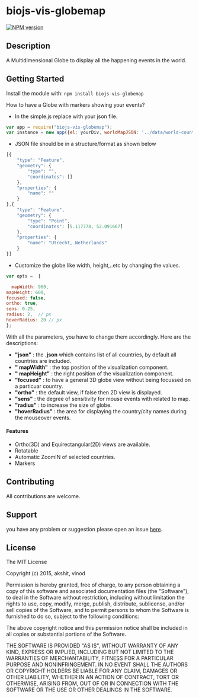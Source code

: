 # biojs-vis-globemap

[![NPM version](http://img.shields.io/npm/v/biojs-vis-globemap.svg)](https://www.npmjs.org/package/biojs-vis-globemap) 

> 

## Description
A Multidimensional Globe to display all the happening events in the world.

## Getting Started
Install the module with: `npm install biojs-vis-globemap`

How to have a Globe with markers showing your events?
- In the simple.js replace with your json file.
```javascript
var app = require("biojs-vis-globemap");
var instance = new app({el: yourDiv, worldMapJSON: '../data/world-countries.json', markerJSON: "../data/markerEvents.json"});
```
- JSON file should be in a structure/format as shown below
```javascript
[{
    "type": "Feature",
    "geometry": {
        "type": "",
        "coordinates": []
    },
    "properties": {
        "name": ""
    }
},{
    "type": "Feature",
    "geometry": {
        "type": "Point",
        "coordinates": [5.117778, 52.091667]
    },
    "properties": {
        "name": "Utrecht, Netherlands"
    }
}]
```
- Customize the globe like width, height,..etc by changing the values.
```javascript
var opts =  {

  mapWidth: 960,
mapHeight: 600,
focused: false,
ortho: true, 
sens: 0.25,
radius: 2,  // px
hoverRadius: 20 // px
};

```

With all the parameters, you have to change them accordingly. Here are the descriptions:
-	**"json"** : the **.json** which contains list of all countries, by default all countries are included.
-	**" mapWidth"** : the top position of the visualization component.
-	**" mapHeight"** : the right position of the visualization component.
-	**"focused"** : to have a general 3D globe view without being focussed on a particuar country.
-	**"ortho"** : the default view, if false then 2D view is displayed.
-	**"sens"** : the degree of sensitivity for mouse events with related to map.
-	**"radius"** : to increase the size of globe.
-	**"hoverRadius"** : the area for displaying the country/city names during the mouseover events.

#### Features
-	Ortho(3D) and Equirectangular(2D) views are available.
-	Rotatable
-	Automatic ZoomIN of selected countries.
-	Markers

## Contributing

All contributions are welcome.

## Support

 you have any problem or suggestion please open an issue [here](https://github.com/Akshit-/biojs-vis-globemap/issues).

## License 

The MIT License

Copyright (c) 2015, akshit, vinod

Permission is hereby granted, free of charge, to any person
obtaining a copy of this software and associated documentation
files (the "Software"), to deal in the Software without
restriction, including without limitation the rights to use,
copy, modify, merge, publish, distribute, sublicense, and/or sell
copies of the Software, and to permit persons to whom the
Software is furnished to do so, subject to the following
conditions:

The above copyright notice and this permission notice shall be
included in all copies or substantial portions of the Software.

THE SOFTWARE IS PROVIDED "AS IS", WITHOUT WARRANTY OF ANY KIND,
EXPRESS OR IMPLIED, INCLUDING BUT NOT LIMITED TO THE WARRANTIES
OF MERCHANTABILITY, FITNESS FOR A PARTICULAR PURPOSE AND
NONINFRINGEMENT. IN NO EVENT SHALL THE AUTHORS OR COPYRIGHT
HOLDERS BE LIABLE FOR ANY CLAIM, DAMAGES OR OTHER LIABILITY,
WHETHER IN AN ACTION OF CONTRACT, TORT OR OTHERWISE, ARISING
FROM, OUT OF OR IN CONNECTION WITH THE SOFTWARE OR THE USE OR
OTHER DEALINGS IN THE SOFTWARE.

